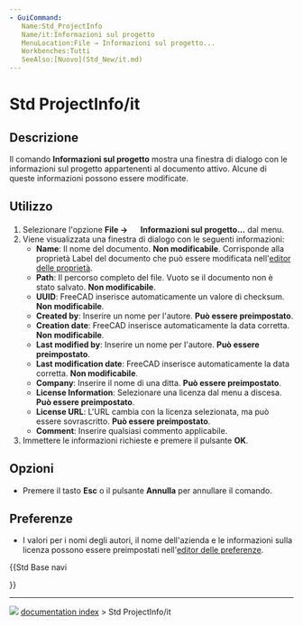 ```yaml
---
- GuiCommand:
   Name:Std_ProjectInfo
   Name/it:Informazioni sul progetto
   MenuLocation:File → Informazioni sul progetto...
   Workbenches:Tutti
   SeeAlso:[Nuovo](Std_New/it.md)
---
```


# Std ProjectInfo/it



## Descrizione

Il comando **Informazioni sul progetto** mostra una finestra di dialogo con le informazioni sul progetto appartenenti al documento attivo. Alcune di queste informazioni possono essere modificate.



## Utilizzo

1.  Selezionare l\'opzione **File →  <img src="images/Std_ProjectInfo.svg" width=16px> Informazioni sul progetto...** dal menu.
2.  Viene visualizzata una finestra di dialogo con le seguenti informazioni:
    -   **Name**: Il nome del documento. **Non modificabile**. Corrisponde alla proprietà Label del documento che può essere modificata nell\'[editor delle proprietà](Property_editor/it.md).
    -   **Path**: Il percorso completo del file. Vuoto se il documento non è stato salvato. **Non modificabile**.
    -   **UUID**: FreeCAD inserisce automaticamente un valore di checksum. **Non modificabile**.
    -   **Created by**: Inserire un nome per l\'autore. **Può essere preimpostato**.
    -   **Creation date**: FreeCAD inserisce automaticamente la data corretta. **Non modificabile**.
    -   **Last modified by**: Inserire un nome per l\'autore. **Può essere preimpostato**.
    -   **Last modification date**: FreeCAD inserisce automaticamente la data corretta. **Non modificabile**.
    -   **Company**: Inserire il nome di una ditta. **Può essere preimpostato**.
    -   **License Information**: Selezionare una licenza dal menu a discesa. **Può essere preimpostato**.
    -   **License URL**: L\'URL cambia con la licenza selezionata, ma può essere sovrascritto. **Può essere preimpostato**.
    -   **Comment**: Inserire qualsiasi commento applicabile.
3.  Immettere le informazioni richieste e premere il pulsante **OK**.



## Opzioni

-   Premere il tasto **Esc** o il pulsante **Annulla** per annullare il comando.



## Preferenze

-   I valori per i nomi degli autori, il nome dell\'azienda e le informazioni sulla licenza possono essere preimpostati nell\'[editor delle preferenze](Preferences_Editor/it#Documento.md).





{{Std Base navi

}}



---
![](images/Button_right.svg) [documentation index](../README.md) > Std ProjectInfo/it
